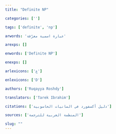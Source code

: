 ```yaml
---
title: "Definite NP"

categories: ['']

tags: ['definite', 'np']

arwords: 'عبارة اسمية معرّفة'

arexps: []

enwords: ['Definite NP']

enexps: []

arlexicons: ['ع']

enlexicons: ['D']

authors: ['Ruqayya Roshdy']

translators: ['Tarek Ibrahim']

citations: ['دليل أكسفورد في السانيات الحاسوبية']

sources: ['المنظمة العربية للترجمة']

slug: ""
---
```


